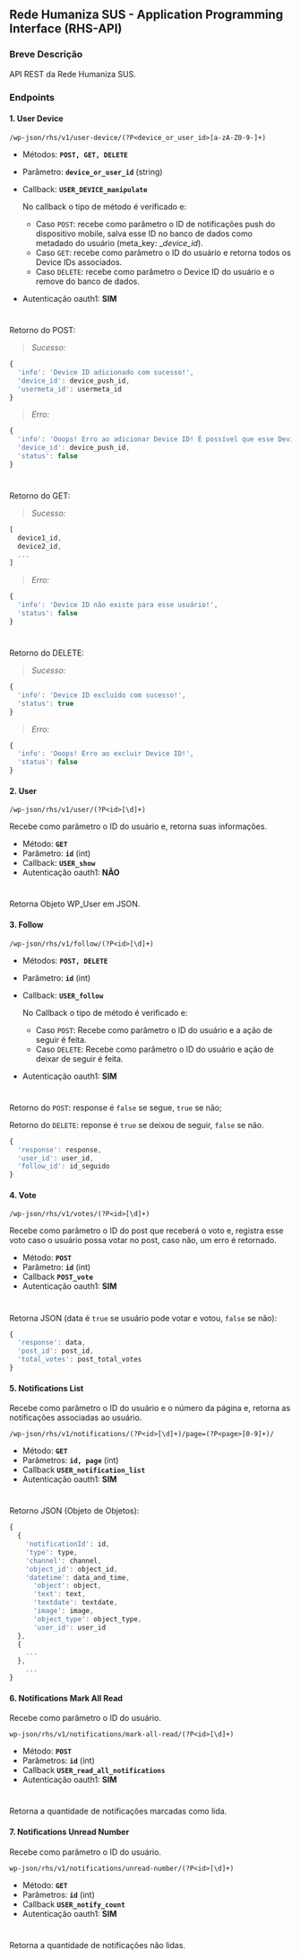## Rede Humaniza SUS - Application Programming Interface (RHS-API)

### Breve Descrição

API REST da Rede Humaniza SUS.

### Endpoints

#### 1. User Device

```
/wp-json/rhs/v1/user-device/(?P<device_or_user_id>[a-zA-Z0-9-]+)
```
* Métodos:  **`POST, GET, DELETE`**
* Parâmetro: **`device_or_user_id`** (string)
* Callback: **`USER_DEVICE_manipulate`**

  No callback o tipo de método é verificado e:
  * Caso `POST`: recebe como parâmetro o ID de notificações push do dispositivo mobile, salva esse ID no banco de dados como metadado do usuário (meta_key: __device_id_).
  * Caso `GET`: recebe como parâmetro o ID do usuário e retorna todos os Device IDs associados.
  * Caso `DELETE`: recebe como parâmetro o Device ID do usuário e o remove do banco de dados.

* Autenticação oauth1: **SIM**
#
Retorno do POST:

> _Sucesso:_
```javascript
{
  'info': 'Device ID adicionado com sucesso!',
  'device_id': device_push_id,
  'usermeta_id': usermeta_id
}
```
> _Erro:_
```javascript
{
  'info': 'Ooops! Erro ao adicionar Device ID! É possível que esse Device ID já exista para esse usuário',
  'device_id': device_push_id,
  'status': false
}
```
#
Retorno do GET:

> _Sucesso:_
```javascript
[
  device1_id,
  device2_id,
  ...
]
```
> _Erro:_
```javascript
{
  'info': 'Device ID não existe para esse usuário!',
  'status': false
}
```
#
Retorno do DELETE:

> _Sucesso:_
```javascript
{
  'info': 'Device ID excluído com sucesso!',
  'status': true
}
```

> _Erro:_
```javascript
{
  'info': 'Ooops! Erro ao excluir Device ID!',
  'status': false
}
```

#### 2. User

```
/wp-json/rhs/v1/user/(?P<id>[\d]+)
```
Recebe como parâmetro o ID do usuário e, retorna suas informações.

* Método: **`GET`**
* Parâmetro: **`id`** (int)
* Callback: **`USER_show`**
* Autenticação oauth1: **NÃO**
#
Retorna Objeto WP_User em JSON.

#### 3. Follow

```
/wp-json/rhs/v1/follow/(?P<id>[\d]+)
```
* Métodos: **`POST, DELETE`**
* Parâmetro: **`id`** (int)
* Callback: **`USER_follow`**
  
  No Callback o tipo de método é verificado e:
  * Caso `POST`: Recebe como parâmetro o ID do usuário e a ação de seguir é feita.
  * Caso `DELETE`: Recebe como parâmetro o ID do usuário e ação de deixar de seguir é feita.

* Autenticação oauth1: **SIM**
#
Retorno do `POST`: response é `false` se segue, `true` se não;

Retorno do `DELETE`: reponse é `true` se deixou de seguir, `false` se não.

```javascript
{
  'response': response,
  'user_id': user_id,
  'follow_id': id_seguido
}
```

#### 4. Vote

```
/wp-json/rhs/v1/votes/(?P<id>[\d]+)
```
Recebe como parâmetro o ID do post que receberá o voto e, registra esse voto caso o usuário possa votar no post, caso não, um erro é retornado.

* Método: **`POST`**
* Parâmetro: **`id`** (int)
* Callback **`POST_vote`**
* Autenticação oauth1: **SIM**
#
Retorna JSON (data é `true` se usuário pode votar e votou, `false` se não):

```javascript
{
  'response': data,
  'post_id': post_id,
  'total_votes': post_total_votes
}
```

#### 5. Notifications List

Recebe como parâmetro o ID do usuário e o número da página e, retorna as notificações associadas ao usuário.

```
/wp-json/rhs/v1/notifications/(?P<id>[\d]+)/page=(?P<page>[0-9]+)/
```

* Método: **`GET`**
* Parâmetros: **`id, page`** (int)
* Callback **`USER_notification_list`**
* Autenticação oauth1: **SIM**
#
Retorno JSON (Objeto de Objetos):

```javascript
{
  {
    'notificationId': id,
    'type': type,
    'channel': channel,
    'object_id': object_id,
    'datetime': data_and_time,
      'object': object,
      'text': text,
      'textdate': textdate,
      'image': image,
      'object_type': object_type,
      'user_id': user_id
  },
  {
    ...
  },
    ...
}
```

#### 6. Notifications Mark All Read

Recebe como parâmetro o ID do usuário.

```
wp-json/rhs/v1/notifications/mark-all-read/(?P<id>[\d]+)
```

* Método: **`POST`**
* Parâmetros: **`id`** (int)
* Callback **`USER_read_all_notifications`**
* Autenticação oauth1: **SIM**
#
Retorna a quantidade de notificações marcadas como lida.

#### 7. Notifications Unread Number

Recebe como parâmetro o ID do usuário.

```
wp-json/rhs/v1/notifications/unread-number/(?P<id>[\d]+)
```

* Método: **`GET`**
* Parâmetros: **`id`** (int)
* Callback **`USER_notify_count`**
* Autenticação oauth1: **SIM**
#
Retorna a quantidade de notificações não lidas.
